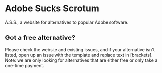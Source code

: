# Adobe Sucks Scrotum
A.S.S., a website for alternatives to popular Adobe software.

## Got a free alternative?
Please check the website and existing issues, and if your alternative isn't listed, open up an issue with the template and replace text in [brackets]. Note: we are only looking for alternatives that are either free or only take a one-time payment.
